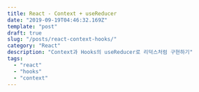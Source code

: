 ```yaml
---
title: React - Context + useReducer
date: "2019-09-19T04:46:32.169Z"
template: "post"
draft: true
slug: "/posts/react-context-hooks/"
category: "React"
description: "Context과 Hooks의 useReducer로 리덕스처럼 구현하기"
tags:
  - "react"
  - "hooks"
  - "context"
---
```


